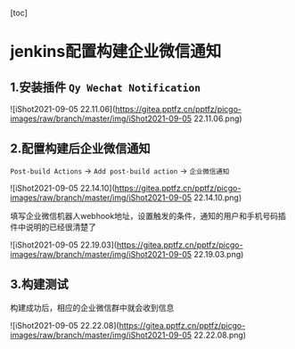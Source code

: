 [toc]

# jenkins配置构建企业微信通知

## 1.安装插件 `Qy Wechat Notification`

![iShot2021-09-05 22.11.06](https://gitea.pptfz.cn/pptfz/picgo-images/raw/branch/master/img/iShot2021-09-05 22.11.06.png)



## 2.配置构建后企业微信通知

`Post-build Actions` -> `Add post-build action` -> `企业微信通知`

![iShot2021-09-05 22.14.10](https://gitea.pptfz.cn/pptfz/picgo-images/raw/branch/master/img/iShot2021-09-05 22.14.10.png)



填写企业微信机器人webhook地址，设置触发的条件，通知的用户和手机号码插件中说明的已经很清楚了

![iShot2021-09-05 22.19.03](https://gitea.pptfz.cn/pptfz/picgo-images/raw/branch/master/img/iShot2021-09-05 22.19.03.png)



## 3.构建测试

构建成功后，相应的企业微信群中就会收到信息

![iShot2021-09-05 22.22.08](https://gitea.pptfz.cn/pptfz/picgo-images/raw/branch/master/img/iShot2021-09-05 22.22.08.png)
